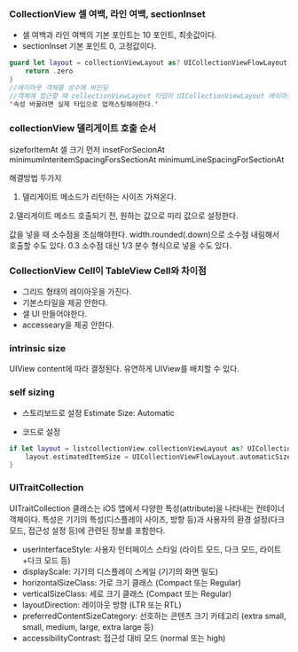 ### CollectionView 셀 여백, 라인 여백, sectionInset
- 셀 여백과 라인 여백의 기본 포인트는 10 포인트, 최솟값이다.
- sectionInset 기본 포인트 0, 고정값이다.

```swift
guard let layout = collectionViewLayout as? UICollectionViewFlowLayout else {
    return .zero
} 
//레이아웃 객체를 상수에 바인딩
//객체에 접근할 때 collectionViewLayout 타입이 UICollectionViewLayout 레이아웃은 객체는  UICollectionViewLayout 클래스로 업캐스팅 
'속성 바꿀려면 실제 타입으로 업캐스팅해야한다.'
```

### collectionView 델리게이트 호출 순서
sizeforItemAt 셀 크기 먼저
insetForSecionAt
minimumInteritemSpacingForsSectionAt
minimumLineSpacingForSectionAt

해결방법 두가지
1. 델리게이트 메소드가 리턴하는 사이즈 가져온다.

2.델리게이트 메소드 호출되기 전, 원하는 값으로 미리 값으로 설정한다.

값을 넣을 때 소수점을 조심해야한다. 
width.rounded(.down)으로 소수점 내림해서 호출할 수도 있다.
0.3 소수점 대신 1/3 분수 형식으로 넣을 수도 있다.
### CollectionView Cell이 TableView Cell와 차이점
- 그리드 형태의 레이아웃을 가진다.
- 기본스타일을 제공 안한다.
- 셀 UI 만들어야한다.
- accesseary을 제공 안한다.


### intrinsic size
UIView content에 따라 결정된다. 
유연하게 UIView를 배치할 수 있다.

### self sizing

- 스토리보드로 설정 
Estimate Size: Automatic

- 코드로 설정
```swift
if let layout = listcollectionView.collectionViewLayout as? UICollectionViewFlowLayout {
    layout.estimatedItemSize = UICollectionViewFlowLayout.automaticSize
}
```

### UITraitCollection
UITraitCollection 클래스는 iOS 앱에서 다양한 특성(attribute)을 나타내는 컨테이너 객체이다.
특성은 기기의 특성(디스플레이 사이즈, 방향 등)과 사용자의 환경 설정(다크 모드, 접근성 설정 등)에 관련된 정보를 포함한다.
- userInterfaceStyle: 사용자 인터페이스 스타일 (라이트 모드, 다크 모드, 라이트+다크 모드 등)
- displayScale: 기기의 디스플레이 스케일 (기기의 화면 밀도)
- horizontalSizeClass: 가로 크기 클래스 (Compact 또는 Regular)
- verticalSizeClass: 세로 크기 클래스 (Compact 또는 Regular)
- layoutDirection: 레이아웃 방향 (LTR 또는 RTL)
- preferredContentSizeCategory: 선호하는 콘텐츠 크기 카테고리 (extra small, small, medium, large, extra large 등)
- accessibilityContrast: 접근성 대비 모드 (normal 또는 high)




